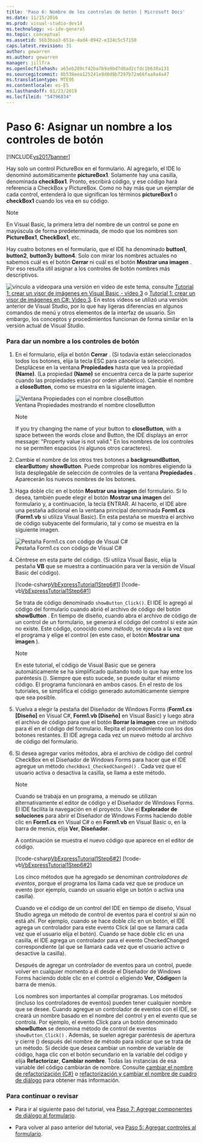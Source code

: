 ```yaml
---
title: 'Paso 6: Nombre de los controles de botón | Microsoft Docs'
ms.date: 11/15/2016
ms.prod: visual-studio-dev14
ms.technology: vs-ide-general
ms.topic: conceptual
ms.assetid: 56b3baa3-651e-4ad4-8942-e334c5c57158
caps.latest.revision: 31
author: gewarren
ms.author: gewarren
manager: jillfra
ms.openlocfilehash: a65eb289cf42ba7b9a9bd7d0ad2cfdc1b630a131
ms.sourcegitcommit: 8b538eea125241e9d6d8b7297b72a66faa9a4a47
ms.translationtype: MTE95
ms.contentlocale: es-ES
ms.lasthandoff: 01/23/2019
ms.locfileid: "54796834"
---
```

# <a name="step-6-name-your-button-controls"></a>Paso 6: Asignar un nombre a los controles de botón
[!INCLUDE[vs2017banner](../includes/vs2017banner.md)]

Hay solo un control PictureBox en el formulario. Al agregarlo, el IDE lo denominó automáticamente **pictureBox1**. Solamente hay una casilla, denominada **checkBox1**. Pronto, escribirá código, y ese código hará referencia a CheckBox y PictureBox. Como no hay más que un ejemplar de cada control, entenderá lo que significan los términos **pictureBox1** o **checkBox1** cuando los vea en su código.  
  
> [!NOTE]
>  En Visual Basic, la primera letra del nombre de un control se pone en mayúscula de forma predeterminada, de modo que los nombres son **PictureBox1**, **CheckBox1**, etc.  
  
 Hay cuatro botones en el formulario, que el IDE ha denominado **button1**, **button2**, **button3**y **button4**. Solo con mirar los nombres actuales no sabemos cuál es el botón **Cerrar** ni cuál es el botón **Mostrar una imagen** . Por eso resulta útil asignar a los controles de botón nombres más descriptivos.  
  
 ![vínculo a vídeo](../data-tools/media/playvideo.gif "PlayVideo")para una versión en vídeo de este tema, consulte [Tutorial 1: crear un visor de imágenes en Visual Basic - vídeo 3](http://go.microsoft.com/fwlink/?LinkId=205213) o [Tutorial 1: crear un visor de imágenes en C#: Vídeo 3](http://go.microsoft.com/fwlink/?LinkId=205202). En estos vídeos se utilizó una versión anterior de Visual Studio, por lo que hay ligeras diferencias en algunos comandos de menú y otros elementos de la interfaz de usuario. Sin embargo, los conceptos y procedimientos funcionan de forma similar en la versión actual de Visual Studio.  
  
### <a name="to-name-your-button-controls"></a>Para dar un nombre a los controles de botón  
  
1.  En el formulario, elija el botón **Cerrar** . (Si todavía están seleccionados todos los botones, elija la tecla ESC para cancelar la selección). Desplácese en la ventana **Propiedades** hasta que vea la propiedad **(Name)**. (La propiedad **(Name)** se encuentra cerca de la parte superior cuando las propiedades están por orden alfabético). Cambie el nombre a **closeButton**, como se muestra en la siguiente imagen.  
  
     ![Ventana Propiedades con el nombre closeButton](../ide/media/express-setnameproperty.png "Express_SetNameProperty")  
Ventana Propiedades mostrando el nombre closeButton  
  
    > [!NOTE]
    >  If you try changing the name of your button to **closeButton**, with a space between the words close and Button, the IDE displays an error message: "Property value is not valid." En los nombres de los controles no se permiten espacios (ni algunos otros caracteres).  
  
2.  Cambie el nombre de los otros tres botones a **backgroundButton**, **clearButton**y **showButton**. Puede comprobar los nombres eligiendo la lista desplegable de selección de controles de la ventana **Propiedades** . Aparecerán los nuevos nombres de los botones.  
  
3.  Haga doble clic en el botón **Mostrar una imagen** del formulario. Si lo desea, también puede elegir el botón **Mostrar una imagen** del formulario y, a continuación, la tecla ENTRAR. Al hacerlo, el IDE abre una pestaña adicional en la ventana principal denominada **Form1.cs** (**Form1.vb** si utiliza Visual Basic). En esta pestaña se muestra el archivo de código subyacente del formulario, tal y como se muestra en la siguiente imagen.  
  
     ![Pestaña Form1.cs con código de Visual C&#35;](../ide/media/express-showbuttoncode.png "Express_ShowButtonCode")  
Pestaña Form1.cs con código de Visual C#  
  
4.  Céntrese en esta parte del código. (Si utiliza Visual Basic, elija la pestaña **VB** que se muestra a continuación para ver la versión de Visual Basic del código).  
  
     [!code-csharp[VbExpressTutorial1Step6#1](../snippets/csharp/VS_Snippets_VBCSharp/vbexpresstutorial1step6/cs/form1.cs#1)]
     [!code-vb[VbExpressTutorial1Step6#1](../snippets/visualbasic/VS_Snippets_VBCSharp/vbexpresstutorial1step6/vb/form1.vb#1)]  
  
     Se trata de código denominado `showButton_Click()`. El IDE lo agregó al código del formulario cuando abrió el archivo de código del botón **showButton** . En tiempo de diseño, cuando abra el archivo de código de un control de un formulario, se generará el código del control si este aún no existe. Este código, conocido como *método*, se ejecuta a la vez que el programa y elige el control (en este caso, el botón **Mostrar una imagen** ).  
  
    > [!NOTE]
    >  En este tutorial, el código de Visual Basic que se genera automáticamente se ha simplificado quitando todo lo que hay entre los paréntesis (). Siempre que esto sucede, se puede quitar el mismo código. El programa funcionará en ambos casos. En el resto de los tutoriales, se simplifica el código generado automáticamente siempre que sea posible.  
  
5.  Vuelva a elegir la pestaña del Diseñador de Windows Forms (**Form1.cs [Diseño]** en Visual C#, **Form1.vb [Diseño]** en Visual Basic) y luego abra el archivo de código para que el botón **Borrar la imagen** cree un método para él en el código del formulario. Repita el procedimiento con los dos botones restantes. El IDE agrega cada vez un nuevo método al archivo de código del formulario.  
  
6.  Si desea agregar varios métodos, abra el archivo de código del control CheckBox en el Diseñador de Windows Forms para hacer que el IDE agregue un método `checkBox1_CheckedChanged()` . Cada vez que el usuario activa o desactiva la casilla, se llama a este método.  
  
    > [!NOTE]
    >  Cuando se trabaja en un programa, a menudo se utilizan alternativamente el editor de código y el Diseñador de Windows Forms. El IDE facilita la navegación en el proyecto. Use el **Explorador de soluciones** para abrir el Diseñador de Windows Forms haciendo doble clic en **Form1.cs** en Visual C# o en **Form1.vb** en Visual Basic o, en la barra de menús, elija **Ver**, **Diseñador**.  
  
     A continuación se muestra el nuevo código que aparece en el editor de código.  
  
     [!code-csharp[VbExpressTutorial1Step6#2](../snippets/csharp/VS_Snippets_VBCSharp/vbexpresstutorial1step6/cs/form1.cs#2)]
     [!code-vb[VbExpressTutorial1Step6#2](../snippets/visualbasic/VS_Snippets_VBCSharp/vbexpresstutorial1step6/vb/form1.vb#2)]  
  
     Los cinco métodos que ha agregado se denominan *controladores de eventos*, porque el programa los llama cada vez que se produce un evento (por ejemplo, cuando un usuario elige un botón o activa una casilla).  
  
     Cuando ve el código de un control del IDE en tiempo de diseño, Visual Studio agrega un método de control de eventos para el control si aún no está ahí. Por ejemplo, cuando se hace doble clic en un botón, el IDE agrega un controlador para este evento Click (al que se llamará cada vez que el usuario elija el botón). Cuando se hace doble clic en una casilla, el IDE agrega un controlador para el evento CheckedChanged correspondiente (al que se llamará cada vez que el usuario active o desactive la casilla).  
  
     Después de agregar un controlador de eventos para un control, puede volver en cualquier momento a él desde el Diseñador de Windows Forms haciendo doble clic en el control o eligiendo **Ver**, **Código**en la barra de menús.  
  
     Los nombres son importantes al compilar programas. Los métodos (incluso los controladores de eventos) pueden tener cualquier nombre que se desee. Cuando agregue un controlador de eventos con el IDE, se creará un nombre basado en el nombre del control y en el evento que se controla. Por ejemplo, el evento Click para un botón denominado **showButton** se denomina método de control de eventos `showButton_Click()` . Además, se suelen agregar paréntesis de apertura y cierre () después del nombre de método para indicar que se trata de un método. Si decide que desea cambiar un nombre de variable de código, haga clic con el botón secundario en la variable del código y elija **Refactorizar**, **Cambiar nombre**. Todas las instancias de esa variable del código cambiarán de nombre. Consulte [cambiar el nombre de refactorización (C#)](../csharp-ide/rename-refactoring-csharp.md) o [refactorización y cambiar el nombre de cuadro de diálogo](http://msdn.microsoft.com/library/001d2d81-9bb6-4e8e-ae3a-20c0daaa3959) para obtener más información.  
  
### <a name="to-continue-or-review"></a>Para continuar o revisar  
  
-   Para ir al siguiente paso del tutorial, vea [Paso 7: Agregar componentes de diálogo al formulario](../ide/step-7-add-dialog-components-to-your-form.md).  
  
-   Para volver al paso anterior del tutorial, vea [Paso 5: Agregar controles al formulario](../ide/step-5-add-controls-to-your-form.md).
